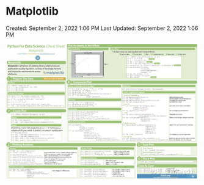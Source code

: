# Matplotlib

Created: September 2, 2022 1:06 PM
Last Updated: September 2, 2022 1:06 PM

![Untitled](./photo/15.png)
